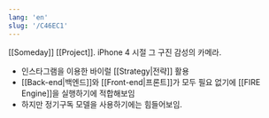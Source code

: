 ```yaml
---
lang: 'en'
slug: '/C46EC1'
---
```


[[Someday]] [[Project]]. iPhone 4 시절 그 구진 감성의 카메라.

- 인스타그램을 이용한 바이럴 [[Strategy|전략]] 활용
- [[Back-end|백엔드]]와 [[Front-end|프론트]]가 모두 필요 없기에 [[FIRE Engine]]을 실행하기에 적합해보임
- 하지만 정기구독 모델을 사용하기에는 힘들어보임.
